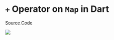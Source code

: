 # `+` Operator on `Map` in Dart

[Source Code](../source/+-operator-on-map-in-dart.dart)

![](../images/+-operator-on-map-in-dart.jpg)
